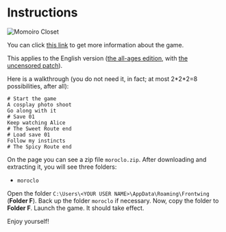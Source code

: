 # Instructions

![Momoiro Closet](https://s2.vndb.org/cv/41/42041.jpg)

You can click [this link](https://vndb.org/v21458) to get more information about the game.

This applies to the English version ([the all-ages edition](https://vndb.org/r52415), with [the uncensored patch](https://vndb.org/r54691)).

Here is a walkthrough (you do not need it, in fact; at most 2\*2\*2=8 possibilities, after all):

```text
# Start the game
A cosplay photo shoot
Go along with it
# Save 01
Keep watching Alice
# The Sweet Route end
# Load save 01
Follow my instincts
# The Spicy Route end
```

On the page you can see a zip file `moroclo.zip`. After downloading and extracting it, you will see three folders:

- `moroclo`

Open the folder `C:\Users\<YOUR USER NAME>\AppData\Roaming\Frontwing` (**Folder F**). Back up the folder `moroclo` if necessary. Now, copy the folder to **Folder F**. Launch the game. It should take effect.

Enjoy yourself!
